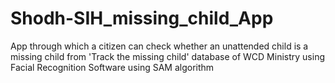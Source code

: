 # Shodh-SIH_missing_child_App
App through which a citizen can check whether an unattended child is a missing child from 'Track the missing child' database of WCD Ministry using Facial Recognition Software using SAM algorithm 
